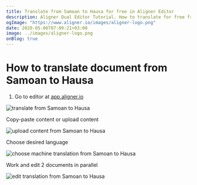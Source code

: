 ```yaml
---
title: Translate from Samoan to Hausa for free in Aligner Editor
description: Aligner Dual Editor Tutorial. How to translate for free from Samoan to Hausa. Aligner is multilingual document management platform. 
ogImage: "https://www.aligner.io/images/aligner-logo.png"
date: 2020-05-06T07:09:21+03:00
image: ../images/aligner-logo.png
onBlog: true
---
```


# How to translate document from Samoan to Hausa

1. Go to editor at [app.aligner.io](https://app.aligner.io "Aligner App web page")

![translate from Samoan to Hausa](../aligner-blank-editor.png "translate from Samoan to Hausa")

Copy-paste content or upload content

![upload content from Samoan to Hausa](../aligner-uploaded-document.png "upload content from Samoan to Hausa")

Choose desired language

![choose machine translation from Samoan to Hausa](../aligner-language-dropdown.png "choose machine translation from Samoan to Hausa")

Work and edit 2 documents in parallel

![edit translation from Samoan to Hausa](../aligner-double-sitded-editor.png "edit translation from Samoan to Hausa")

